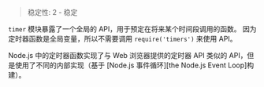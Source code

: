 
<!--introduced_in=v0.10.0-->

> 稳定性: 2 - 稳定

`timer` 模块暴露了一个全局的 API，用于预定在将来某个时间段调用的函数。 
因为定时器函数是全局变量，所以不需要调用 `require('timers')` 来使用 API。

Node.js 中的定时器函数实现了与 Web 浏览器提供的定时器 API 类似的 API，但是使用了不同的内部实现（基于 [Node.js 事件循环][the Node.js Event Loop]构建）。


